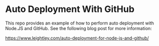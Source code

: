 # Auto Deployment With GitHub
This repo provides an example of how to perform auto deployment with Node.JS and GitHub. See the following blog post for more information:

https://www.leightley.com/auto-deployment-for-node-js-and-github/
